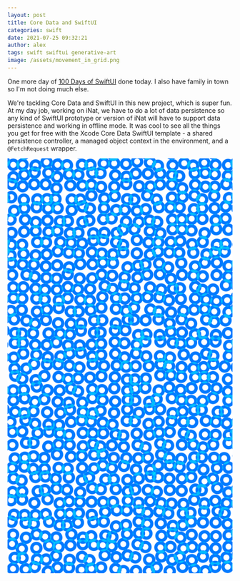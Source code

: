 ```yaml
---
layout: post
title: Core Data and SwiftUI
categories: swift
date: 2021-07-25 09:32:21
author: alex
tags: swift swiftui generative-art
image: /assets/movement_in_grid.png
---
```


One more day of [100 Days of SwiftUI](https://www.hackingwithswift.com/100/swiftui) done today. I also have family in town so I'm not doing much else.

We're tackling Core Data and SwiftUI in this new project, which is super fun. At my day job, working on iNat, we have to do a lot of data persistence so any kind of SwiftUI prototype or version of iNat will have to support data persistence and working in offline mode. It was cool to see all the things you get for free with the Xcode Core Data SwiftUI template - a shared persistence controller, a managed object context in the environment, and a `@FetchRequest` wrapper.

![Movement in a grid](/assets/movement_in_grid.png)
